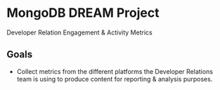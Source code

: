 # MongoDB DREAM Project

Developer Relation Engagement &amp; Activity Metrics

## Goals

- Collect metrics from the different platforms the Developer Relations team is using to produce content for reporting &amp; analysis purposes.


